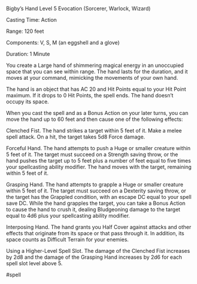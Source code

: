 Bigby’s Hand
Level 5 Evocation (Sorcerer, Warlock, Wizard)

Casting Time: Action

Range: 120 feet

Components: V, S, M (an eggshell and a glove)

Duration: 1 Minute

You create a Large hand of shimmering magical energy in an unoccupied space that you can see within range. The hand lasts for the duration, and it moves at your command, mimicking the movements of your own hand.

The hand is an object that has AC 20 and Hit Points equal to your Hit Point maximum. If it drops to 0 Hit Points, the spell ends. The hand doesn’t occupy its space.

When you cast the spell and as a Bonus Action on your later turns, you can move the hand up to 60 feet and then cause one of the following effects:

Clenched Fist. The hand strikes a target within 5 feet of it. Make a melee spell attack. On a hit, the target takes 5d8 Force damage.

Forceful Hand. The hand attempts to push a Huge or smaller creature within 5 feet of it. The target must succeed on a Strength saving throw, or the hand pushes the target up to 5 feet plus a number of feet equal to five times your spellcasting ability modifier. The hand moves with the target, remaining within 5 feet of it.

Grasping Hand. The hand attempts to grapple a Huge or smaller creature within 5 feet of it. The target must succeed on a Dexterity saving throw, or the target has the Grappled condition, with an escape DC equal to your spell save DC. While the hand grapples the target, you can take a Bonus Action to cause the hand to crush it, dealing Bludgeoning damage to the target equal to 4d6 plus your spellcasting ability modifier.

Interposing Hand. The hand grants you Half Cover against attacks and other effects that originate from its space or that pass through it. In addition, its space counts as Difficult Terrain for your enemies.

Using a Higher-Level Spell Slot. The damage of the Clenched Fist increases by 2d8 and the damage of the Grasping Hand increases by 2d6 for each spell slot level above 5.

#spell